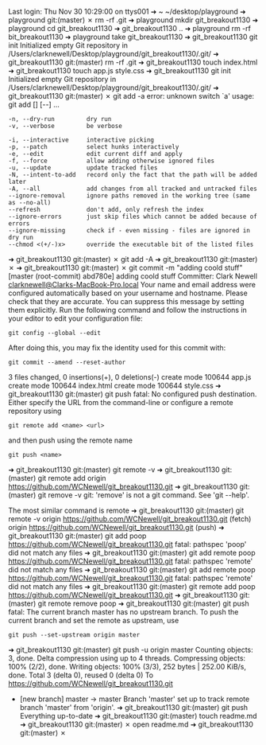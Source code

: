 Last login: Thu Nov 30 10:29:00 on ttys001
➜  ~ ~/desktop/playground
➜  playground git:(master) ✗ rm -rf .git
➜  playground mkdir git_breakout1130
➜  playground cd git_breakout1130
➜  git_breakout1130 ..
➜  playground rm -rf bit_breakout1130
➜  playground take git_breakout1130
➜  git_breakout1130 git init
Initialized empty Git repository in /Users/clarknewell/Desktop/playground/git_breakout1130/.git/
➜  git_breakout1130 git:(master) rm -rf .git
➜  git_breakout1130 touch index.html
➜  git_breakout1130 touch app.js style.css
➜  git_breakout1130 git init
Initialized empty Git repository in /Users/clarknewell/Desktop/playground/git_breakout1130/.git/
➜  git_breakout1130 git:(master) ✗ git add -a
error: unknown switch `a'
usage: git add [<options>] [--] <pathspec>...

    -n, --dry-run         dry run
    -v, --verbose         be verbose

    -i, --interactive     interactive picking
    -p, --patch           select hunks interactively
    -e, --edit            edit current diff and apply
    -f, --force           allow adding otherwise ignored files
    -u, --update          update tracked files
    -N, --intent-to-add   record only the fact that the path will be added later
    -A, --all             add changes from all tracked and untracked files
    --ignore-removal      ignore paths removed in the working tree (same as --no-all)
    --refresh             don't add, only refresh the index
    --ignore-errors       just skip files which cannot be added because of errors
    --ignore-missing      check if - even missing - files are ignored in dry run
    --chmod <(+/-)x>      override the executable bit of the listed files

➜  git_breakout1130 git:(master) ✗ git add -A
➜  git_breakout1130 git:(master) ✗
➜  git_breakout1130 git:(master) ✗ git commit -m "adding coold stuff"
[master (root-commit) abd780e] adding coold stuff
 Committer: Clark Newell <clarknewell@Clarks-MacBook-Pro.local>
Your name and email address were configured automatically based
on your username and hostname. Please check that they are accurate.
You can suppress this message by setting them explicitly. Run the
following command and follow the instructions in your editor to edit
your configuration file:

    git config --global --edit

After doing this, you may fix the identity used for this commit with:

    git commit --amend --reset-author

 3 files changed, 0 insertions(+), 0 deletions(-)
 create mode 100644 app.js
 create mode 100644 index.html
 create mode 100644 style.css
➜  git_breakout1130 git:(master) git push
fatal: No configured push destination.
Either specify the URL from the command-line or configure a remote repository using

    git remote add <name> <url>

and then push using the remote name

    git push <name>

➜  git_breakout1130 git:(master) git remote -v
➜  git_breakout1130 git:(master) git remote add origin https://github.com/WCNewell/git_breakout1130.git
➜  git_breakout1130 git:(master) git remove -v
git: 'remove' is not a git command. See 'git --help'.

The most similar command is
	remote
➜  git_breakout1130 git:(master) git remote -v
origin	https://github.com/WCNewell/git_breakout1130.git (fetch)
origin	https://github.com/WCNewell/git_breakout1130.git (push)
➜  git_breakout1130 git:(master) git add poop https://github.com/WCNewell/git_breakout1130.git
fatal: pathspec 'poop' did not match any files
➜  git_breakout1130 git:(master) git add remote poop https://github.com/WCNewell/git_breakout1130.git
fatal: pathspec 'remote' did not match any files
➜  git_breakout1130 git:(master) git add remote poop https://github.com/WCNewell/git_breakout1130.git
fatal: pathspec 'remote' did not match any files
➜  git_breakout1130 git:(master) git remote add poop https://github.com/WCNewell/git_breakout1130.git
➜  git_breakout1130 git:(master) git remote remove poop
➜  git_breakout1130 git:(master) git push
fatal: The current branch master has no upstream branch.
To push the current branch and set the remote as upstream, use

    git push --set-upstream origin master

➜  git_breakout1130 git:(master) git push -u origin master
Counting objects: 3, done.
Delta compression using up to 4 threads.
Compressing objects: 100% (2/2), done.
Writing objects: 100% (3/3), 252 bytes | 252.00 KiB/s, done.
Total 3 (delta 0), reused 0 (delta 0)
To https://github.com/WCNewell/git_breakout1130.git
 * [new branch]      master -> master
Branch 'master' set up to track remote branch 'master' from 'origin'.
➜  git_breakout1130 git:(master) git push
Everything up-to-date
➜  git_breakout1130 git:(master) touch readme.md
➜  git_breakout1130 git:(master) ✗ open readme.md
➜  git_breakout1130 git:(master) ✗